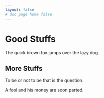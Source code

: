 ```yaml
---
layout: false
# doc page home false
---
```

<script>
  console.log('You found the magic mushroom!')
</script>
 # Good Stuffs

The quick brown fox jumps over the
lazy dog.

<browser />

## More Stuffs

To be or not to be that is the question.

A fool and his money are soon parted.

